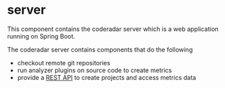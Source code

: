 # server
This component contains the coderadar server which is a
web application running on Spring Boot. 

The coderadar server contains components that do the following
* checkout remote git repositories
* run analyzer plugins on source code to create metrics
* provide a [REST API](http://www.reflectoring.io/coderadar/1.0.0-SNAPSHOT/docs/restapi.html)
  to create projects and access metrics data